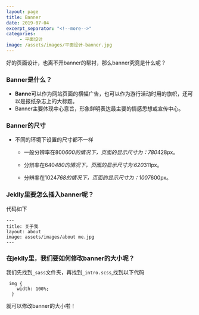 ```yaml
---
layout: page
title: Banner
date: 2019-07-04
excerpt_separator: "<!--more-->"
categories: 
     - 平面设计
image: /assets/images/平面设计-banner.jpg
---
```

好的页面设计，也离不开banner的帮衬，那么banner究竟是什么呢？
<!--more-->
### Banner是什么？
* **Banne**可以作为网站页面的横幅广告，也可以作为游行活动时用的旗帜，还可以是报纸杂志上的大标题。
* Banner主要体现中心意旨，形象鲜明表达最主要的情感思想或宣传中心。

### Banner的尺寸
* 不同的环境下设置的尺寸都不一样
  * 一般分辨率在800*600的情况下，页面的显示尺寸为：780*428px。

  * 分辨率在640*480的情况下，页面的显示尺寸为:620*311px。

  * 分辨率在1024*768的情况下，页面的显示尺寸为：1007*600px。

### Jeklly里要怎么插入banner呢？
代码如下
```
---
title: 关于我
layout: about
image: assets/images/about me.jpg
---
```


### 在jeklly里，我们要如何修改banner的大小呢？
我们先找到`_sass`文件夹，再找到`_intro.scss`,找到以下代码
```
 img {
    width: 100%;
  }
```
就可以修改banner的大小啦！
